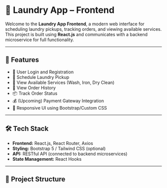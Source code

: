 # 🧺 Laundry App – Frontend

Welcome to the **Laundry App Frontend**, a modern web interface for scheduling laundry pickups, tracking orders, and viewing available services. This project is built using **React.js** and communicates with a backend microservice for full functionality.

---

## 🚀 Features

- 🔐 User Login and Registration
- 📅 Schedule Laundry Pickup
- 🧼 View Available Services (Wash, Iron, Dry Clean)
- 🧾 View Order History
- 📦 Track Order Status
- 💰 (Upcoming) Payment Gateway Integration
- 🎨 Responsive UI using Bootstrap/Custom CSS

---

## 🛠 Tech Stack

- **Frontend:** React.js, React Router, Axios  
- **Styling:** Bootstrap 5 / Tailwind CSS (optional)  
- **API:** RESTful API (connected to backend microservices)  
- **State Management:** React Hooks  

---

## 📂 Project Structure

